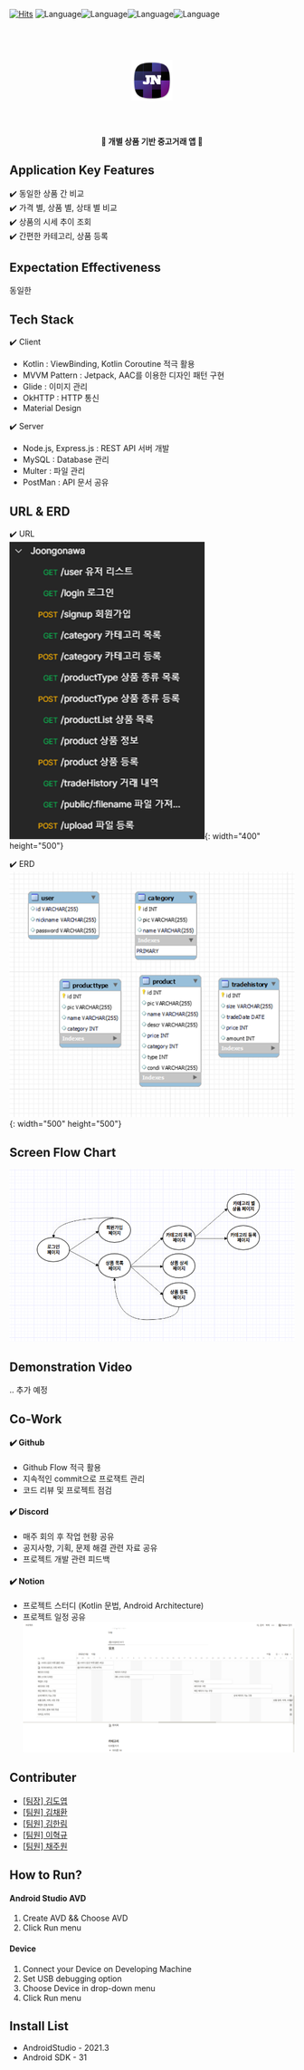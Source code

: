 [![Hits](https://hits.seeyoufarm.com/api/count/incr/badge.svg?url=https%3A%2F%2Fgithub.com%2FDYGames%2FJoongonawa&count_bg=%2379C83D&title_bg=%23555555&icon=&icon_color=%23E7E7E7&title=hits&edge_flat=false)](https://hits.seeyoufarm.com)
![Language](https://img.shields.io/badge/laguage-Kotlin-blue)![Language](https://img.shields.io/badge/framework-AndroidStudio-orange)![Language](https://img.shields.io/badge/laguage-MySQL-yellow)![Language](https://img.shields.io/badge/laguage-XML-red)

<h1 align="center">
  <br>
  <img src="https://github.com/DYGames/Joongonawa/blob/master/app/src/main/res/mipmap-hdpi/ic_launcher.png" alt="Markdownify"></a>
  <br>
  <br>
</h1>

<h4 align="center">🎰 개별 상품 기반 중고거래 앱 🚀</h4>



## Application Key Features

✔️ 동일한 상품 간 비교   
✔️ 가격 별, 상품 별, 상태 별 비교  
✔️ 상품의 시세 추이 조회  
✔️ 간편한 카테고리, 상품 등록

## Expectation Effectiveness

동일한


## Tech Stack

✔️ Client
- Kotlin : ViewBinding, Kotlin Coroutine 적극 활용  
- MVVM Pattern : Jetpack, AAC를 이용한 디자인 패턴 구현  
- Glide : 이미지 관리  
- OkHTTP : HTTP 통신  
- Material Design

✔️ Server
- Node.js, Express.js : REST API 서버 개발
- MySQL : Database 관리
- Multer : 파일 관리
- PostMan : API 문서 공유

## URL & ERD
✔️ URL  
![URL](https://github.com/DYGames/Joongonawa/blob/master/app/src/main/res/drawable/URI.png){: width="400" height="500"}  

✔️ ERD  
![ERD](https://github.com/DYGames/Joongonawa/blob/master/app/src/main/res/drawable/ERD.png){: width="500" height="500"}    

## Screen Flow Chart
![Time Table](https://github.com/DYGames/Joongonawa/blob/master/app/src/main/res/drawable/FlowChart.png)

## Demonstration Video
.. 추가 예정

## Co-Work

#### ✔️ Github
- Github Flow 적극 활용
- 지속적인 commit으로 프로잭트 관리
- 코드 리뷰 및 프로젝트 점검

#### ✔️ Discord
- 매주 회의 후 작업 현황 공유
- 공지사항, 기획, 문제 해결 관련 자료 공유
- 프로젝트 개발 관련 피드백

#### ✔️ Notion
- 프로젝트 스터디 (Kotlin 문법, Android Architecture)
- 프로젝트 일정 공유 
![Time Table](https://github.com/DYGames/Joongonawa/blob/master/app/src/main/res/drawable/TimeTable.png)

## Contributer

- [[팀장] 김도엽](https://github.com/DYGames)
- [[팀원] 김채환](https://github.com/chkim417)
- [[팀원] 김한림](https://github.com/gksfla8947)
- [[팀원] 이혁규](https://github.com/ehyeok9)
- [[팀원] 채주원](https://github.com/ChaeJoowon)
  

## How to Run?

#### Android Studio AVD
1. Create AVD && Choose AVD
2. Click Run menu

#### Device
1. Connect your Device on Developing Machine
2. Set USB debugging option
3. Choose Device in drop-down menu
4. Click Run menu

## Install List
- AndroidStudio - 2021.3  
- Android SDK - 31
